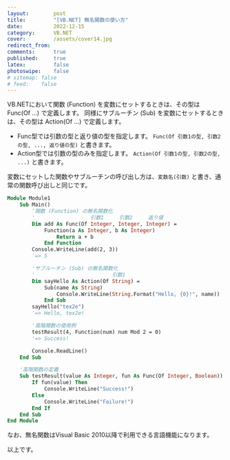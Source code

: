 ```yaml
---
layout:        post
title:         "[VB.NET] 無名関数の使い方"
date:          2022-12-15
category:      VB.NET
cover:         /assets/cover14.jpg
redirect_from:
comments:      true
published:     true
latex:         false
photoswipe:    false
# sitemap: false
# feed:    false
---
```


VB.NETにおいて関数 (Function) を変数にセットするときは、その型は Func(Of ...) で定義します。
同様にサブルーチン (Sub) を変数にセットするときは、その型は Action(Of ...) で定義します。

* Func型では引数の型と返り値の型を指定します。
  `Func(Of 引数1の型, 引数2の型, ..., 返り値の型)` と書きます。
* Action型では引数の型のみを指定します。
  `Action(Of 引数1の型, 引数2の型, ...)` と書きます。

変数にセットした関数やサブルーチンの呼び出し方は、`変数名(引数)` と書き、通常の関数呼び出しと同じです。

```vb
Module Module1
    Sub Main()
        '関数 (Function) の無名関数化
        '                  引数1     引数2     返り値
        Dim add As Func(Of Integer, Integer, Integer) =
            Function(a As Integer, b As Integer)
                Return a + b
            End Function
        Console.WriteLine(add(2, 3))
        '=> 5

        'サブルーチン (Sub) の無名関数化
        '                         引数1
        Dim sayHello As Action(Of String) =
            Sub(name As String)
                Console.WriteLine(String.Format("Hello, {0}!", name))
            End Sub
        sayHello("tex2e")
        '=> Hello, tex2e!

        '高階関数の使用例
        testResult(4, Function(num) num Mod 2 = 0)
        '=> Success!

        Console.ReadLine()
    End Sub

    '高階関数の定義
    Sub testResult(value As Integer, fun As Func(Of Integer, Boolean))
        If fun(value) Then
            Console.WriteLine("Success!")
        Else
            Console.WriteLine("Failure!")
        End If
    End Sub
End Module
```

なお、無名関数はVisual Basic 2010以降で利用できる言語機能になります。

以上です。
